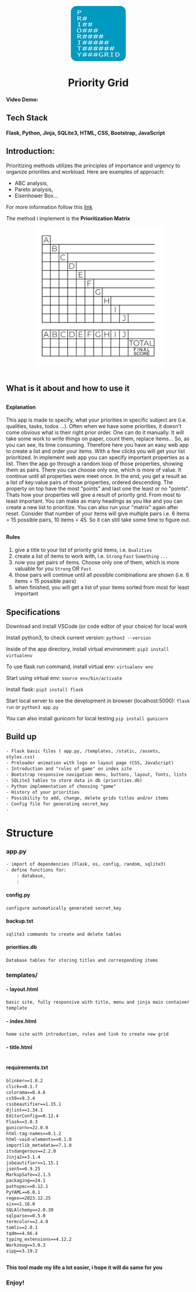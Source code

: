 <div align="center">

<img src="https://github.com/krisbaranski/priority_grid/blob/main/static/assets/priority.png" alt="Priority Grid Logo" width="150" height="150">

##

# Priority Grid

</div>

#### Video Demo:

##

## Tech Stack

#### Flask, Python, Jinja, SQLite3, HTML, CSS, Bootstrap, JavaScript

##

## Introduction:

Prioritizing methods utilizes the principles of importance and urgency to organize priorities and workload.
Here are examples of approach:

- ABC analysis,
- Pareto analysis,
- Eisenhower Box...

For more information follow this [link](https://en.wikipedia.org/wiki/Time_management#The_Eisenhower_Method)

The method i implement is the **Prioritization Matrix**

<div align="center">

<img src="https://github.com/krisbaranski/priority_grid/blob/main/static/assets/prioritization_matrix.png" alt="Prioritization Matrix" width="350" height="auto">

</div>

<br/>

## What is it about and how to use it

##

#### Explanation

This app is made to specify, what your priorities in specific subject are (i.e. qualities, tasks, todos ...).
Often when we have some priorities, it doesn't come obvious what is their right prior order. One can do it manually.
It will take some work to write things on paper, count them, replace items... So, as you can see, its time consuming.
Therefore here you have an easy web app to create a list and order your items. With a few clicks you will get your list prioritized.
In implement web app you can specify important properties as a list.
Then the app go through a random loop of those properties, showing them as pairs.
There you can choose only one, which is more of value. It continue until all properties were meet once.
In the end, you get a result as a list of key:value pairs of those properties, ordered descending.
The property on top have the most "points" and last one the least or no "points".
Thats how your properties will give a result of priority grid. From most to least important.
You can make as many headings as you like and you can create a new list to prioritize.
You can also run your "matrix" again after reset.
Consider that number of your items will give multiple pairs i.e. 6 items = 15 possible pairs, 10 items = 45. So it can still take some time to figure out.

##

#### Rules

1. give a title to your list of priority grid items, i.e.
   `Qualities`
2. create a list of items to work with, i.e.
   `Strong`
   `Fast`
   `Something`
   `...`
3. now you get pairs of items. Choose only one of them, which is more valuable for you
   `Strong` OR `Fast`
4. those pairs will continue until all possible combinations are shown (i.e. 6 items = 15 possible pairs)
5. when finished, you will get a list of your items sorted from most for least important

## Specifications

Download and install VSCode (or code editor of your choice) for local work

Install python3, to check current version:
`python3 --version`

Inside of the app directory, install virtual environment:
`pip3 install virtualenv`

To use flask run command, install virtual env:
`virtualenv env`

Start using virtual env:
`source env/bin/activate`

Install flask:
`pip3 install flask`

Start local server to see the development in browser (localhost:5000):
`flask run` or
`python3 app.py`

You can also install gunicorn for local testing
`pip install gunicorn`

## Build up

```
- Flask basic files ( app.py, /templates, /static, /assets, styles.css)
- Preloader animation with logo on layout page (CSS, JavaScript)
- Introduction and "rules of game" on index site
- Bootstrap responsive navigation menu, buttons, layout, fonts, lists
- SQLite3 tables to store data in db (priorities.db)
- Python implementation of choosing "game"
- History of your priorities
- Possibility to add, change, delete grids titles and/or items
- Config file for generating secret_key
-
```

# Structure

### app.py

```
- import of dependencies (Flask, os, config, random, sqlite3)
- define functions for:
    : database,
    :
```

#### config.py

```
configure automatically generated secret_key
```

#### backup.txt

```
sqlite3 commands to create and delete tables
```

#### priorities.db

```
Database tables for storing titles and corresponding items
```

### templates/

#### - layout.html

```
basic site, fully responsive with title, menu and jinja main container template
```

#### - index.html

```
home site with introduction, rules and link to create new grid
```

#### - title.html

```

```

#### requirements.txt

```
blinker==1.8.2
click==8.1.7
colorama==0.4.6
cs50==9.3.4
cssbeautifier==1.15.1
djlint==1.34.1
EditorConfig==0.12.4
Flask==3.0.3
gunicorn==22.0.0
html-tag-names==0.1.2
html-void-elements==0.1.0
importlib_metadata==7.1.0
itsdangerous==2.2.0
Jinja2==3.1.4
jsbeautifier==1.15.1
json5==0.9.25
MarkupSafe==2.1.5
packaging==24.1
pathspec==0.12.1
PyYAML==6.0.1
regex==2023.12.25
six==1.16.0
SQLAlchemy==2.0.30
sqlparse==0.5.0
termcolor==2.4.0
tomli==2.0.1
tqdm==4.66.4
typing_extensions==4.12.2
Werkzeug==3.0.3
zipp==3.19.2
```

##

#### This tool made my life a lot easier, i hope it will do same for you

### Enjoy!
